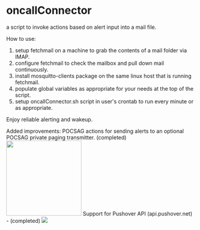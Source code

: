 # oncallConnector
a script to invoke actions based on alert input into a mail file.

How to use:
1) setup fetchmail on a machine to grab the contents of a mail folder via IMAP.
2) configure fetchmail to check the mailbox and pull down mail continuously.
3) install mosquitto-clients package on the same linux host that is running fetchmail.
4) populate global variables as appropriate for your needs at the top of the script.
5) setup oncallConnector.sh script in user's crontab to run every minute or as appropriate.

Enjoy reliable alerting and wakeup.

Added improvements:
POCSAG actions for sending alerts to an optional POCSAG private paging transmitter. (completed)
<img src="https://www.pistar.uk/_images/Pi-Star_Logo_Full_White_on_Trans.png" width="200">
Support for Pushover API (api.pushover.net) - (completed)
<img src="https://pushover.net/assets/pushover-header-3b1b9decd97ec4989450d31609017f0248aa15399c25ca958e685017147fb50d.png">
